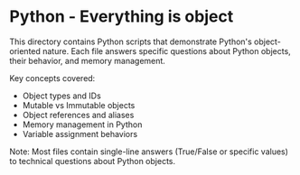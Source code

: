 # Python - Everything is object

This directory contains Python scripts that demonstrate Python's object-oriented nature. Each file answers specific questions about Python objects, their behavior, and memory management.

Key concepts covered:
- Object types and IDs
- Mutable vs Immutable objects
- Object references and aliases
- Memory management in Python
- Variable assignment behaviors

Note: Most files contain single-line answers (True/False or specific values) to technical questions about Python objects.
